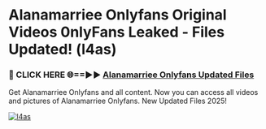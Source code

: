 # Alanamarriee Onlyfans Original Videos 0nlyFans Leaked - Files Updated! (l4as)

<h3>🔴 CLICK HERE 🌐==►► <a href="https://tinyurl.com/2m67pmp6" rel="nofollow">Alanamarriee Onlyfans Updated Files</a></h3>

Get Alanamarriee Onlyfans and all content. Now you can access all videos and pictures of Alanamarriee Onlyfans. New Updated Files 2025!

[![l4as](https://i.imgur.com/H4QAA4z.gif)](https://tinyurl.com/2m67pmp6)